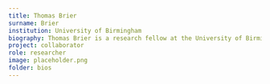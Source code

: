 ```yaml
---
title: Thomas Brier
surname: Brier
institution: University of Birmingham
biography: Thomas Brier is a research fellow at the University of Birmingham.
project: collaborator
role: researcher
image: placeholder.png
folder: bios
---
```


